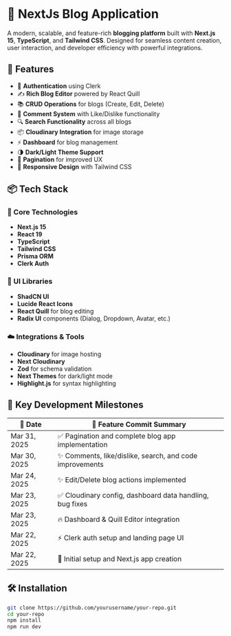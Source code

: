 # 📝 NextJs Blog Application

A modern, scalable, and feature-rich **blogging platform** built with **Next.js 15**, **TypeScript**, and **Tailwind CSS**. Designed for seamless content creation, user interaction, and developer efficiency with powerful integrations.

## 🚀 Features

- 🔐 **Authentication** using Clerk
- ✍️ **Rich Blog Editor** powered by React Quill
- 📚 **CRUD Operations** for blogs (Create, Edit, Delete)
- 💬 **Comment System** with Like/Dislike functionality
- 🔍 **Search Functionality** across all blogs
- 📦 **Cloudinary Integration** for image storage
- ⚡ **Dashboard** for blog management
- 🌗 **Dark/Light Theme Support**
- 📄 **Pagination** for improved UX
- 🎯 **Responsive Design** with Tailwind CSS

## 📦 Tech Stack

### 🧠 Core Technologies
- **Next.js 15**
- **React 19**
- **TypeScript**
- **Tailwind CSS**
- **Prisma ORM**
- **Clerk Auth**

### 🎨 UI Libraries
- **ShadCN UI**
- **Lucide React Icons**
- **React Quill** for blog editing
- **Radix UI** components (Dialog, Dropdown, Avatar, etc.)

### ☁️ Integrations & Tools
- **Cloudinary** for image hosting
- **Next Cloudinary**
- **Zod** for schema validation
- **Next Themes** for dark/light mode
- **Highlight.js** for syntax highlighting

## 🧱 Key Development Milestones

| 📆 Date         | 🚧 Feature Commit Summary                                  |
|----------------|-------------------------------------------------------------|
| Mar 31, 2025    | ✅ Pagination and complete blog app implementation          |
| Mar 30, 2025    | ✨ Comments, like/dislike, search, and code improvements    |
| Mar 24, 2025    | ✨ Edit/Delete blog actions implemented                     |
| Mar 23, 2025    | ✅ Cloudinary config, dashboard data handling, bug fixes    |
| Mar 23, 2025    | 🔥 Dashboard & Quill Editor integration                     |
| Mar 22, 2025    | ⚡ Clerk auth setup and landing page UI                     |
| Mar 22, 2025    | 🔧 Initial setup and Next.js app creation                   |

## 🛠️ Installation

```bash
git clone https://github.com/yourusername/your-repo.git
cd your-repo
npm install
npm run dev
